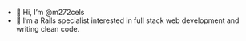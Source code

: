 - 👋 Hi, I’m @m272cels
- 👀 I’m a Rails specialist interested in full stack web development and writing clean code.
<!---
- 🌱 I’m currently learning Next.js/ Typescript.
- 💞️ I’m looking to collaborate on ...
- 📫 How to reach me ...
--->
<!---
m272cels/m272cels is a ✨ special ✨ repository because its `README.md` (this file) appears on your GitHub profile.
You can click the Preview link to take a look at your changes.
--->
